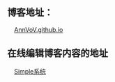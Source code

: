 ## 博客地址：
&nbsp;&nbsp;&nbsp;&nbsp;[AnnVoV.github.io](http://annvov.github.io/)

## 在线编辑博客内容的地址
&nbsp;&nbsp;&nbsp;&nbsp;[Simple系统](http://isnowfy.github.io/simple/)
